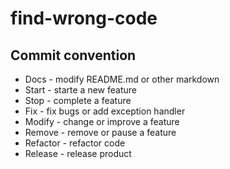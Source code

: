# find-wrong-code

## Commit convention
- Docs - modify README.md or other markdown
- Start - starte a new feature
- Stop - complete a feature
- Fix - fix bugs or add exception handler
- Modify - change or improve a feature
- Remove - remove or pause a feature
- Refactor - refactor code
- Release - release product
